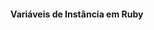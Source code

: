 #### Variáveis de Instância em Ruby

[](https://github.com/adalbertobrant/challenges-back-end/blob/master/tutoriais/poo/Orienta%C3%A7%C3%A3o%20a%20Objetos%20em%20Ruby.md)

